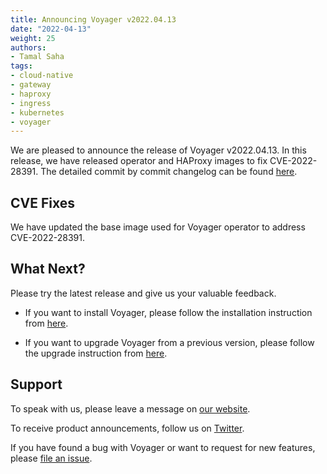 ```yaml
---
title: Announcing Voyager v2022.04.13
date: "2022-04-13"
weight: 25
authors:
- Tamal Saha
tags:
- cloud-native
- gateway
- haproxy
- ingress
- kubernetes
- voyager
---
```


We are pleased to announce the release of Voyager v2022.04.13. In this release, we have released operator and HAProxy images to fix CVE-2022-28391. The detailed commit by commit changelog can be found [here](https://github.com/voyagermesh/CHANGELOG/blob/master/releases/v2022.04.13/README.md).

## **CVE Fixes**

We have updated the base image used for Voyager operator to address CVE-2022-28391.

## What Next?

Please try the latest release and give us your valuable feedback.

* If you want to install Voyager, please follow the installation instruction from [here](https://voyagermesh.com/docs/latest/setup).

* If you want to upgrade Voyager from a previous version, please follow the upgrade instruction from [here](https://voyagermesh.com/docs/latest/setup/upgrade/).

## Support

To speak with us, please leave a message on [our website](https://appscode.com/contact/).

To receive product announcements, follow us on [Twitter](https://twitter.com/Voyagermesh).

If you have found a bug with Voyager or want to request for new features, please [file an issue](https://github.com/voyagermesh/project/issues/new).
